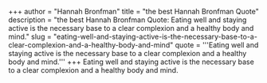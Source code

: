+++
author = "Hannah Bronfman"
title = "the best Hannah Bronfman Quote"
description = "the best Hannah Bronfman Quote: Eating well and staying active is the necessary base to a clear complexion and a healthy body and mind."
slug = "eating-well-and-staying-active-is-the-necessary-base-to-a-clear-complexion-and-a-healthy-body-and-mind"
quote = '''Eating well and staying active is the necessary base to a clear complexion and a healthy body and mind.'''
+++
Eating well and staying active is the necessary base to a clear complexion and a healthy body and mind.
